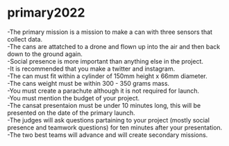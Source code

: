 # primary2022
-The primary mission is a mission to make a can with three sensors that collect data.  
-The cans are attatched to a drone and flown up into the air and then back down to the ground again.  
-Social presence is more important than anything else in the project.  
-It is recommended that you make a twitter and instagram.  
-The can must fit within a cylinder of 150mm height x 66mm diameter.  
-The cans weight must be within 300 - 350 grams mass.  
-You must create a parachute although it is not required for launch.  
-You must mention the budget of your project.  
-The cansat presentaion must be under 10 minutes long, this will be presented on the date of the primary launch.  
-The judges will ask questions partaining to your project (mostly social presence and teamwork questions) for ten minutes after your presentation.  
-The two best teams will advance and will create secondary missions.
